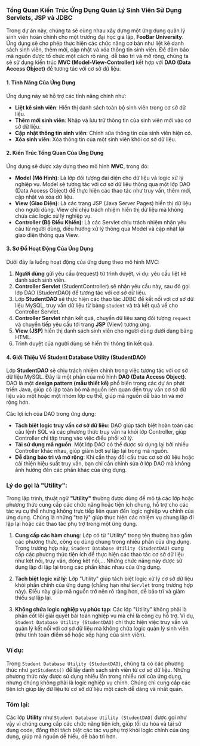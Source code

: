 ### Tổng Quan Kiến Trúc Ứng Dụng Quản Lý Sinh Viên Sử Dụng Servlets, JSP và JDBC

Trong dự án này, chúng ta sẽ cùng nhau xây dựng một ứng dụng quản lý sinh viên hoàn chỉnh cho một trường đại học giả lập, **FooBar University**. Ứng dụng sẽ cho phép thực hiện các chức năng cơ bản như liệt kê danh sách sinh viên, thêm mới, cập nhật và xóa thông tin sinh viên. Để đảm bảo mã nguồn được tổ chức một cách rõ ràng, dễ bảo trì và mở rộng, chúng ta sẽ sử dụng kiến trúc **MVC (Model-View-Controller)** kết hợp với **DAO (Data Access Object)** để tương tác với cơ sở dữ liệu.

#### 1. Tính Năng Của Ứng Dụng
Ứng dụng này sẽ hỗ trợ các tính năng chính như:
- **Liệt kê sinh viên**: Hiển thị danh sách toàn bộ sinh viên trong cơ sở dữ liệu.
- **Thêm mới sinh viên**: Nhập và lưu trữ thông tin của sinh viên mới vào cơ sở dữ liệu.
- **Cập nhật thông tin sinh viên**: Chỉnh sửa thông tin của sinh viên hiện có.
- **Xóa sinh viên**: Xóa thông tin của một sinh viên khỏi cơ sở dữ liệu.

#### 2. Kiến Trúc Tổng Quan Của Ứng Dụng
Ứng dụng sẽ được xây dựng theo mô hình **MVC**, trong đó:
- **Model (Mô Hình)**: Là lớp đối tượng đại diện cho dữ liệu và logic xử lý nghiệp vụ. Model sẽ tương tác với cơ sở dữ liệu thông qua một lớp DAO (Data Access Object) để thực hiện các thao tác như truy vấn, thêm mới, cập nhật và xóa dữ liệu.
- **View (Giao Diện)**: Là các trang JSP (Java Server Pages) hiển thị dữ liệu cho người dùng. View chỉ chịu trách nhiệm hiển thị dữ liệu mà không chứa các logic xử lý nghiệp vụ.
- **Controller (Bộ Điều Khiển)**: Là các Servlet chịu trách nhiệm nhận yêu cầu từ người dùng, điều hướng xử lý thông qua Model và cập nhật lại giao diện thông qua View.

#### 3. Sơ Đồ Hoạt Động Của Ứng Dụng
Dưới đây là luồng hoạt động của ứng dụng theo mô hình MVC:
1. **Người dùng** gửi yêu cầu (request) từ trình duyệt, ví dụ: yêu cầu liệt kê danh sách sinh viên.
2. **Controller Servlet** (StudentController) sẽ nhận yêu cầu này, sau đó gọi lớp DAO (StudentDAO) để tương tác với cơ sở dữ liệu.
3. Lớp **StudentDAO** sẽ thực hiện các thao tác JDBC để kết nối với cơ sở dữ liệu MySQL, truy vấn dữ liệu từ bảng `student` và trả kết quả về cho Controller Servlet.
4. **Controller Servlet** nhận kết quả, chuyển dữ liệu sang đối tượng `request` và chuyển tiếp yêu cầu tới trang **JSP** (View) tương ứng.
5. **View (JSP)** hiển thị danh sách sinh viên cho người dùng dưới dạng bảng HTML.
6. Trình duyệt của người dùng sẽ hiển thị thông tin kết quả.

#### 4. Giới Thiệu Về Student Database Utility (StudentDAO)
Lớp **StudentDAO** sẽ chịu trách nhiệm chính trong việc tương tác với cơ sở dữ liệu MySQL. Đây là một phần của mô hình **DAO (Data Access Object)**. DAO là một **design pattern (mẫu thiết kế)** phổ biến trong các dự án phát triển Java, giúp cô lập toàn bộ mã nguồn liên quan đến truy vấn cơ sở dữ liệu vào một hoặc một nhóm lớp cụ thể, giúp mã nguồn dễ bảo trì và mở rộng hơn.

Các lợi ích của DAO trong ứng dụng:
- **Tách biệt logic truy vấn cơ sở dữ liệu**: DAO giúp tách biệt hoàn toàn các câu lệnh SQL và các phương thức truy vấn ra khỏi lớp Controller, giúp Controller chỉ tập trung vào việc điều phối xử lý.
- **Tái sử dụng mã nguồn**: Một lớp DAO có thể được sử dụng lại bởi nhiều Controller khác nhau, giúp giảm bớt sự lặp lại trong mã nguồn.
- **Dễ dàng bảo trì và mở rộng**: Khi cần thay đổi cấu trúc cơ sở dữ liệu hoặc cải thiện hiệu suất truy vấn, bạn chỉ cần chỉnh sửa ở lớp DAO mà không ảnh hưởng đến các phần khác của ứng dụng.

  
### Lý do gọi là **"Utility"**:  

  Trong lập trình, thuật ngữ **"Utility"** thường được dùng để mô tả các lớp hoặc phương thức cung cấp các chức năng hoặc tiện ích chung, hỗ trợ cho các tác vụ cụ thể nhưng không trực tiếp liên quan đến logic nghiệp vụ chính của ứng dụng. Chúng là những "trợ lý" giúp thực hiện các nhiệm vụ chung lặp đi lặp lại hoặc các thao tác phụ trợ trong một ứng dụng.

1. **Cung cấp các hàm chung**: Lớp có từ "Utility" trong tên thường bao gồm các phương thức, công cụ dùng chung trong nhiều phần của ứng dụng. Trong trường hợp này, `Student Database Utility (StudentDAO)` cung cấp các phương thức tiện ích để thực hiện các thao tác cơ sở dữ liệu như kết nối, truy vấn, đóng kết nối,... Những chức năng này được sử dụng lặp đi lặp lại trong các phần khác nhau của ứng dụng.

2. **Tách biệt logic xử lý**: Lớp "Utility" giúp tách biệt logic xử lý cơ sở dữ liệu khỏi phần chính của ứng dụng (chẳng hạn như `Servlet` trong trường hợp này). Điều này giúp mã nguồn trở nên rõ ràng hơn, dễ bảo trì và giảm thiểu sự lặp lại.

3. **Không chứa logic nghiệp vụ phức tạp**: Các lớp "Utility" không phải là phần cốt lõi giải quyết bài toán nghiệp vụ mà chỉ là công cụ hỗ trợ. Ví dụ, `Student Database Utility (StudentDAO)` chỉ thực hiện việc truy vấn và quản lý kết nối với cơ sở dữ liệu mà không chứa logic quản lý sinh viên (như tính toán điểm số hoặc xếp hạng của sinh viên).

### Ví dụ:
Trong `Student Database Utility (StudentDAO)`, chúng ta có các phương thức như `getStudents()` để lấy danh sách sinh viên từ cơ sở dữ liệu. Những phương thức này được sử dụng nhiều lần trong nhiều nơi của ứng dụng, nhưng chúng không phải là logic nghiệp vụ chính. Chúng chỉ cung cấp các tiện ích giúp lấy dữ liệu từ cơ sở dữ liệu một cách dễ dàng và nhất quán.

### Tóm lại:
Các lớp **Utility** như `Student Database Utility (StudentDAO)` được gọi như vậy vì chúng cung cấp các chức năng tiện ích, giúp tối ưu hóa và tái sử dụng code, đồng thời tách biệt các tác vụ phụ trợ khỏi logic chính của ứng dụng, giúp mã nguồn dễ hiểu, dễ bảo trì hơn.
  
